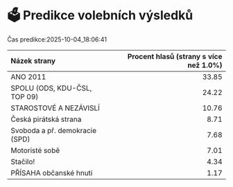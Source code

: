 # 🗳️ Predikce volebních výsledků

Čas predikce:2025-10-04_18:06:41

| Názek strany                   |   Procent hlasů (strany s více než 1.0%) |
|:-------------------------------|-----------------------------------------:|
| ANO 2011                       |                                    33.85 |
| SPOLU (ODS, KDU-ČSL, TOP 09)   |                                    24.22 |
| STAROSTOVÉ A NEZÁVISLÍ         |                                    10.76 |
| Česká pirátská strana          |                                     8.71 |
| Svoboda a př. demokracie (SPD) |                                     7.68 |
| Motoristé sobě                 |                                     7.01 |
| Stačilo!                       |                                     4.34 |
| PŘÍSAHA občanské hnutí         |                                     1.17 |